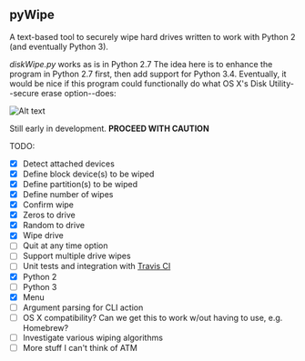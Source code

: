 ## pyWipe

A text-based tool to securely wipe hard drives written to work with Python 2 (and eventually Python 3).

*diskWipe.py* works as is in Python 2.7 
The idea here is to enhance the program in Python 2.7 first, then add support for Python 3.4. Eventually, it would be nice if this program could functionally do what OS X's Disk Utility--secure erase option--does: 


![Alt text](https://github.com/marshki/pyWipe/blob/master/secure_erase.png?raw=true "Disk Utility--secureErase")


 
Still early in development. **PROCEED WITH CAUTION**

TODO: 
- [x] Detect attached devices 
- [x] Define block device(s) to be wiped  
- [x] Define partition(s) to be wiped 
- [x] Define number of wipes 
- [x] Confirm wipe 
- [x] Zeros to drive 
- [x] Random to drive 
- [x] Wipe drive
- [ ] Quit at any time option 
- [ ] Support multiple drive wipes 
- [ ] Unit tests and integration with [Travis CI](https://travis-ci.org/)  
- [x] Python 2 
- [ ] Python 3
- [x] Menu 
- [ ] Argument parsing for CLI action 
- [ ] OS X compatibility? Can we get this to work w/out having to use, e.g. Homebrew?  
- [ ] Investigate various wiping algorithms 
- [ ] More stuff I can't think of ATM 
